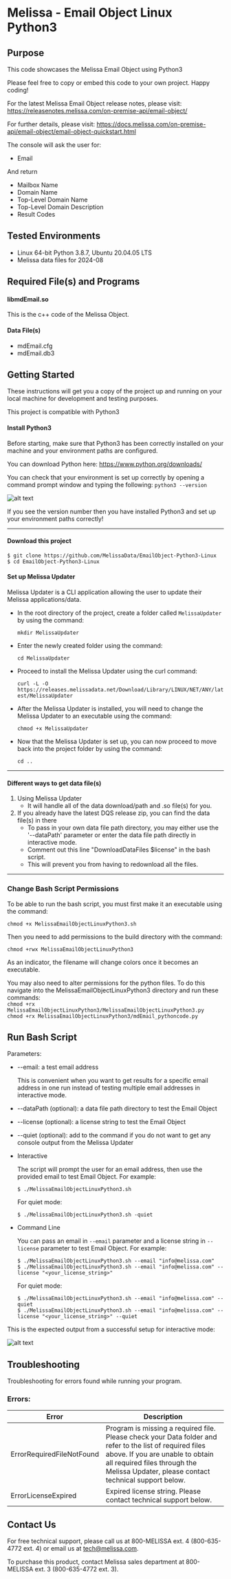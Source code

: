 # Melissa - Email Object Linux Python3

## Purpose
This code showcases the Melissa Email Object using Python3

Please feel free to copy or embed this code to your own project. Happy coding!

For the latest Melissa Email Object release notes, please visit: https://releasenotes.melissa.com/on-premise-api/email-object/

For further details, please visit: https://docs.melissa.com/on-premise-api/email-object/email-object-quickstart.html

The console will ask the user for:

- Email

And return 

- Mailbox Name
- Domain Name
- Top-Level Domain Name
- Top-Level Domain Description
- Result Codes

## Tested Environments
- Linux 64-bit Python 3.8.7, Ubuntu 20.04.05 LTS
- Melissa data files for 2024-08

## Required File(s) and Programs

#### libmdEmail.so

This is the c++ code of the Melissa Object.

#### Data File(s)
- mdEmail.cfg
- mdEmail.db3

## Getting Started
These instructions will get you a copy of the project up and running on your local machine for development and testing purposes.

This project is compatible with Python3

#### Install Python3
Before starting, make sure that Python3 has been correctly installed on your machine and your environment paths are configured. 

You can download Python here: 
https://www.python.org/downloads/

You can check that your environment is set up correctly by opening a command prompt window and typing the following:
`python3 --version`

![alt text](/screenshots/python_version.PNG)

If you see the version number then you have installed Python3 and set up your environment paths correctly!

----------------------------------------

#### Download this project
```
$ git clone https://github.com/MelissaData/EmailObject-Python3-Linux
$ cd EmailObject-Python3-Linux
```

#### Set up Melissa Updater 
Melissa Updater is a CLI application allowing the user to update their Melissa applications/data. 

- In the root directory of the project, create a folder called `MelissaUpdater` by using the command: 

  `mkdir MelissaUpdater`

- Enter the newly created folder using the command:

  `cd MelissaUpdater`

- Proceed to install the Melissa Updater using the curl command: 

  `curl -L -O https://releases.melissadata.net/Download/Library/LINUX/NET/ANY/latest/MelissaUpdater`

- After the Melissa Updater is installed, you will need to change the Melissa Updater to an executable using the command:

  `chmod +x MelissaUpdater`

- Now that the Melissa Updater is set up, you can now proceed to move back into the project folder by using the command:
  
   `cd ..`

----------------------------------------

#### Different ways to get data file(s)
1.  Using Melissa Updater
    - It will handle all of the data download/path and .so file(s) for you. 
2.  If you already have the latest DQS release zip, you can find the data file(s) in there
    - To pass in your own data file path directory, you may either use the '--dataPath' parameter or enter the data file path directly in interactive mode.
    - Comment out this line "DownloadDataFiles $license" in the bash script.
    - This will prevent you from having to redownload all the files.
	
----------------------------------------
### Change Bash Script Permissions
To be able to run the bash script, you must first make it an executable using the command:

`chmod +x MelissaEmailObjectLinuxPython3.sh`

Then you need to add permissions to the build directory with the command:

`chmod +rwx MelissaEmailObjectLinuxPython3`

As an indicator, the filename will change colors once it becomes an executable.

You may also need to alter permissions for the python files. To do this navigate into the MelissaEmailObjectLinuxPython3 directory and run these commands: \
 `chmod +rx MelissaEmailObjectLinuxPython3/MelissaEmailObjectLinuxPython3.py` \
 `chmod +rx MelissaEmailObjectLinuxPython3/mdEmail_pythoncode.py`

## Run Bash Script
Parameters:
- --email: a test email address
 	
  This is convenient when you want to get results for a specific email address in one run instead of testing multiple email addresses in interactive mode.  

- --dataPath (optional): a data file path directory to test the Email Object
- --license (optional): a license string to test the Email Object
- --quiet (optional): add to the command if you do not want to get any console output from the Melissa Updater

- Interactive 

	The script will prompt the user for an email address, then use the provided email to test Email Object. For example:
	```
	$ ./MelissaEmailObjectLinuxPython3.sh
	```
    For quiet mode:
    ```
    $ ./MelissaEmailObjectLinuxPython3.sh -quiet
    ```
- Command Line 

	You can pass an email in ```--email``` parameter and a license string in ```--license``` parameter to test Email Object. For example:
	```
    $ ./MelissaEmailObjectLinuxPython3.sh --email "info@melissa.com" 
    $ ./MelissaEmailObjectLinuxPython3.sh --email "info@melissa.com" --license "<your_license_string>"
    ```
	For quiet mode:
    ```
    $ ./MelissaEmailObjectLinuxPython3.sh --email "info@melissa.com" --quiet
    $ ./MelissaEmailObjectLinuxPython3.sh --email "info@melissa.com" --license "<your_license_string>" --quiet
    ```
This is the expected output from a successful setup for interactive mode:

![alt text](/screenshots/output.png)

    
## Troubleshooting
Troubleshooting for errors found while running your program.

### Errors:
| Error      | Description |
| ----------- | ----------- |
| ErrorRequiredFileNotFound      | Program is missing a required file. Please check your Data folder and refer to the list of required files above. If you are unable to obtain all required files through the Melissa Updater, please contact technical support below. |
| ErrorLicenseExpired   | Expired license string. Please contact technical support below. |


## Contact Us
For free technical support, please call us at 800-MELISSA ext. 4
(800-635-4772 ext. 4) or email us at tech@melissa.com.

To purchase this product, contact Melissa sales department at
800-MELISSA ext. 3 (800-635-4772 ext. 3).
